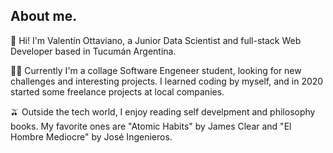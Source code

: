 ## About me.
👋 Hi! I'm Valentín Ottaviano, a Junior Data Scientist and full-stack Web Developer based in Tucumán Argentina.

👨‍💻 Currently I'm a collage Software Engeneer student, looking for new challenges and interesting projects. I learned coding by myself, and in 2020 started some freelance projects at local companies.

🫒 Outside the tech world, I enjoy reading self develpment and philosophy books. My favorite ones are "Atomic Habits" by James Clear and "El Hombre Mediocre" by José Ingenieros.
